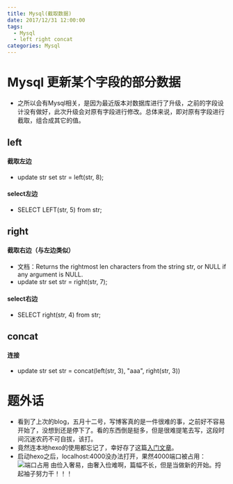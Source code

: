 ```yaml
---
title: Mysql(截取数据)
date: 2017/12/31 12:00:00
tags:
  - Mysql
  - left right concat
categories: Mysql
---
```


# Mysql 更新某个字段的部分数据
- 之所以会有Mysql相关，是因为最近版本对数据库进行了升级，之前的字段设计没有做好，此次升级会对原有字段进行修改。总体来说，即对原有字段进行截取，组合成其它的值。

## left
#### 截取左边
- update str set str = left(str, 8);

<!-- more -->

#### select左边
- SELECT LEFT(str, 5) from str;

## right
#### 截取右边（与左边类似）
- 文档：Returns the rightmost len characters from the string str, or NULL if any argument is NULL.
- update str set str = right(str, 7);

#### select右边
- SELECT right(str, 4) from str;

## concat
#### 连接
- update str set str = concat(left(str, 3), "aaa", right(str, 3))

# 题外话
- 看到了上次的blog，五月十二号，写博客真的是一件很难的事，之前好不容易开始了，没想到还是停下了。看的东西倒是挺多，但是很难提笔去写，这段时间沉迷农药不可自拔，该打。
- 竟然连本地hexo的使用都忘记了，幸好存了这篇[入门文章](http://blog.ryoma.top/2017/05/06/hello-world/)。
- 启动hexo之后，localhost:4000没办法打开，果然4000端口被占用：
  ![端口占用](https://img.ryoma.top/Mysql/%E5%8D%A0%E7%94%A8%E7%AB%AF%E5%8F%A3.png)
由俭入奢易，由奢入俭难啊，篇幅不长，但是当做新的开始。捋起袖子努力干！！！
